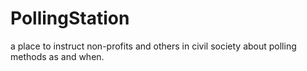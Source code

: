 # PollingStation
a place to instruct non-profits and others in civil society about polling methods as and when.
